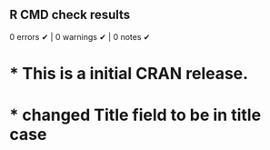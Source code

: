 ## R CMD check results

0 errors ✔ | 0 warnings ✔ | 0 notes ✔

# * This is a initial CRAN release.
# * changed Title field to be in title case